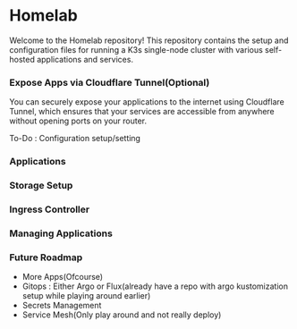 # Homelab
Welcome to the Homelab repository! This repository contains the setup and configuration files for running a K3s single-node cluster with various self-hosted applications and services.

### Expose Apps via Cloudflare Tunnel(Optional)
You can securely expose your applications to the internet using Cloudflare Tunnel, which ensures that your services are accessible from anywhere without opening ports on your router.

To-Do : Configuration setup/setting

### Applications


### Storage Setup


### Ingress Controller


### Managing Applications


### Future Roadmap
- More Apps(Ofcourse)
- Gitops : Either Argo or Flux(already have a repo with argo kustomization setup while playing around earlier)
- Secrets Management
- Service Mesh(Only play around and not really deploy)